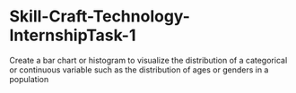 # Skill-Craft-Technology-InternshipTask-1
Create a bar chart or histogram to visualize the distribution of a categorical or continuous variable such as the distribution of ages or genders in a population
